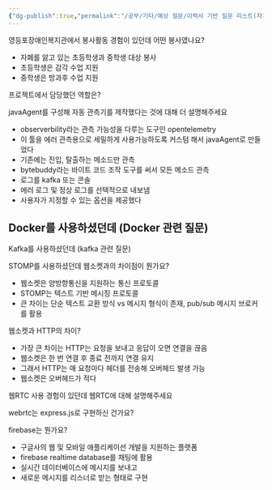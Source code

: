 ```yaml
---
{"dg-publish":true,"permalink":"/공부/기타/예상 질문/이력서 기반 질문 리스트(자기소개서 제외)/","dgPassFrontmatter":true}
---
```


영등포장애인복지관에서 봉사활동 경험이 있던데 어떤 봉사였나요?
- 자폐를 앓고 있는 초등학생과 중학생 대상 봉사
- 초등학생은 감각 수업 지원
- 중학생은 방과후 수업 지원

프로젝트에서 담당했던 역할은?

javaAgent를 구성해 자동 관측기를 제작했다는 것에 대해 더 설명해주세요
- observerbility라는 관측 가능성을 다루는 도구인 opentelemetry
- 이 툴을 에러 관측용으로 세밀하게 사용가능하도록 커스텀 해서 javaAgent로 만들었다
- 기존에는 진입, 탈출하는 메소드만 관측
- bytebuddy라는 바이트 코드 조작 도구를 써서 모든 메소드 관측
- 로그를 kafka 또는 콘솔
- 에러 로그 및 정상 로그를 선택적으로 내보냄
- 사용자가 지정할 수 있는 옵션을 제공했다

Docker를 사용하셨던데 (Docker 관련 질문)
- 

Kafka를 사용하셨던데 (kafka 관련 질문)

STOMP를 사용하셨던데 웹소켓과의 차이점이 뭔가요?
- 웹소켓은 양방향통신을 지원하는 통신 프로토콜
- STOMP는 텍스트 기반 메시징 프로토콜
- 큰 차이는 단순 텍스트 교환 방식 vs 메시지 형식이 존재, pub/sub 메시지 브로커를 활용

웹소켓과 HTTP의 차이?
- 가장 큰 차이는 HTTP는 요청을 보내고 응답이 오면 연결을 끊음
- 웹소켓은 한 번 연결 후 종료 전까지 연결 유지
- 그래서 HTTP는 매 요청마다 헤더를 전송해 오버헤드 발생 가능
- 웹소켓은 오버헤드가 적다

웹RTC 사용 경험이 있던데 웹RTC에 대해 설명해주세요

webrtc는 express.js로 구현하신 건가요?

firebase는 뭔가요?
- 구글사의 웹 및 모바일 애플리케이션 개발을 지원하는 플랫폼
- firebase realtime database를 채팅에 활용
- 실시간 데이터베이스에 메시지를 보내고
- 새로운 메시지를 리스너로 받는 형태로 구현